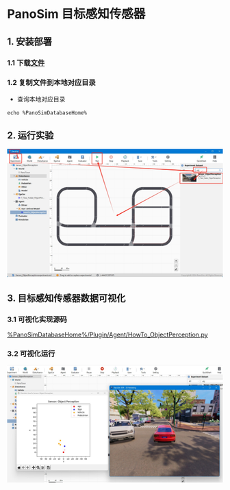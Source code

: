 # PanoSim 目标感知传感器

## 1. 安装部署

### 1.1 下载[文件](https://github.com/liyanlee/PanoSim_How_To/tree/main/Sensor/Perception/ObjectPerception/PanoSimDatabase)

### 1.2 复制文件到本地对应目录
 - 查询本地对应目录
```
echo %PanoSimDatabaseHome%
```

## 2. 运行实验
![image](docs/images/open.jpg)


## 3. 目标感知传感器数据可视化

### 3.1 可视化实现源码
[%PanoSimDatabaseHome%/Plugin/Agent/HowTo_ObjectPerception.py](PanoSimDatabase/Plugin/Agent/HowTo_ObjectPerception.py)

### 3.2 可视化运行
![image](docs/images/visualization.jpg)
